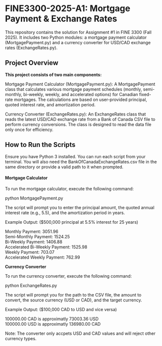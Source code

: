 <h1>FINE3300-2025-A1: Mortgage Payment & Exchange Rates</h1>

This repository contains the solution for Assignment #1 in FINE 3300 (Fall 2025). It includes two Python modules: a mortgage payment calculator (MortgagePayment.py) and a currency converter for USD/CAD exchange rates (ExchangeRates.py).

<h2>Project Overview</h2>

__This project consists of two main components:__

Mortgage Payment Calculator (MortgagePayment.py): A MortgagePayment class that calculates various mortgage payment schedules (monthly, semi-monthly, bi-weekly, weekly, and accelerated options) for Canadian fixed-rate mortgages. The calculations are based on user-provided principal, quoted interest rate, and amortization period.

Currency Converter (ExchangeRates.py): An ExchangeRates class that reads the latest USD/CAD exchange rate from a Bank of Canada CSV file to perform currency conversions. The class is designed to read the data file only once for efficiency.

<h2>How to Run the Scripts</h3  >

Ensure you have Python 3 installed. You can run each script from your terminal. You will also need the BankOfCanadaExchangeRates.csv file in the same directory or provide a valid path to it when prompted.

<h4>Mortgage Calculator</h4>

To run the mortgage calculator, execute the following command:

python MortgagePayment.py

The script will prompt you to enter the principal amount, the quoted annual interest rate (e.g., 5.5), and the amortization period in years.

Example Output: ($500,000 principal at 5.5% interest for 25 years)

Monthly Payment: 3051.96 <br>
Semi-Monthly Payment: 1524.25 <br>
Bi-Weekly Payment: 1406.88 <br>
Accelerated Bi-Weekly Payment: 1525.98 <br>
Weekly Payment: 703.07 <br>
Accelerated Weekly Payment: 762.99 <br>

__Currency Converter__

To run the currency converter, execute the following command:

python ExchangeRates.py

The script will prompt you for the path to the CSV file, the amount to convert, the source currency (USD or CAD), and the target currency.

Example Output: ($100,000 CAD to USD and vice versa)

100000.00 CAD is approximatly 73003.36 USD <br>
100000.00 USD is approximatly 136980.00 CAD

Note: The converter only accpets USD and CAD values and will reject other currency types. 